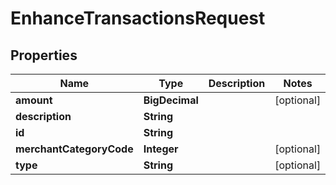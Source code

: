 

# EnhanceTransactionsRequest


## Properties

Name | Type | Description | Notes
------------ | ------------- | ------------- | -------------
**amount** | **BigDecimal** |  |  [optional]
**description** | **String** |  | 
**id** | **String** |  | 
**merchantCategoryCode** | **Integer** |  |  [optional]
**type** | **String** |  |  [optional]



